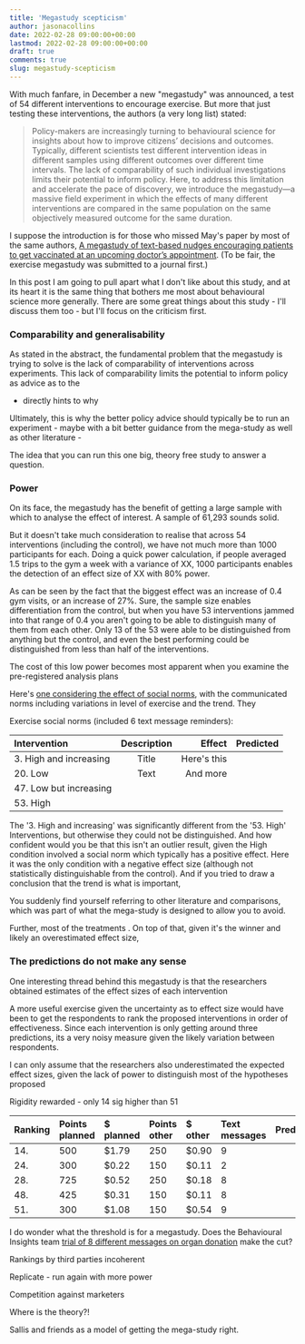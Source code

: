```yaml
---
title: 'Megastudy scepticism'
author: jasonacollins
date: 2022-02-28 09:00:00+00:00
lastmod: 2022-02-28 09:00:00+00:00
draft: true
comments: true
slug: megastudy-scepticism
---
```


With much fanfare, in December a new "megastudy" was announced, a test of 54 different interventions to encourage exercise. But more that just testing these interventions, the authors (a very long list) stated:

>Policy-makers are increasingly turning to behavioural science for insights about how to improve citizens’ decisions and outcomes. Typically, different scientists test different intervention ideas in different samples using different outcomes over different time intervals. The lack of comparability of such individual investigations limits their potential to inform policy. Here, to address this limitation and accelerate the pace of discovery, we introduce the megastudy—a massive field experiment in which the effects of many different interventions are compared in the same population on the same objectively measured outcome for the same duration.

I suppose the introduction is for those who missed May's paper by most of the same authors, [A megastudy of text-based nudges encouraging patients to get vaccinated at an upcoming doctor’s appointment](https://doi.org/10.1073/pnas.2101165118). (To be fair, the exercise megastudy was submitted to a journal first.)

In this post I am going to pull apart what I don't like about this study, and at its heart it is the same thing that bothers me most about behavioural science more generally. There are some great things about this study - I'll discuss them too - but I'll focus on the criticism first.

### Comparability and generalisability

As stated in the abstract, the fundamental problem that the megastudy is trying to solve is the lack of comparability of interventions across experiments. This lack of comparability limits the potential to inform policy as advice as to the

- directly hints to why 

Ultimately, this is why the better policy advice should typically be to run an experiment - maybe with a bit better guidance from the mega-study as well as other literature - 

The idea that you can run this one big, theory free study to answer a question.

### Power

On its face, the megastudy has the benefit of getting a large sample with which to analyse the effect of interest. A sample of 61,293 sounds solid.

But it doesn't take much consideration to realise that across 54 interventions (including the control), we have not much more than 1000 participants for each. Doing a quick power calculation, if people averaged 1.5 trips to the gym a week with a variance of XX, 1000 participants enables the detection of an effect size of XX with 80% power.

As can be seen by the fact that the biggest effect was an increase of 0.4 gym visits, or an increase of 27%. Sure, the sample size enables differentiation from the control, but when you have 53 interventions jammed into that range of 0.4 you aren't going to be able to distinguish many of them from each other. Only 13 of the 53 were able to be distinguished from anything but the control, and even the best performing could be distinguished from less than half of the interventions.

The cost of this low power becomes most apparent when you examine the pre-registered analysis plans

Here's [one considering the effect of social norms](ADD_LINK), with the communicated norms including variations in level of exercise and the trend. They 

Exercise social norms (included 6 text message reminders):

| Intervention           | Description | Effect        | Predicted |
| :---                   |    :----:   |          ---: |      ---: |
| 3. High and increasing | Title       | Here's this   |           |
| 20. Low                | Text        | And more      |           |
| 47. Low but increasing |             |               |           |
| 53. High               |             |               |           |

The '3. High and increasing' was significantly different from the '53. High' Interventions, but otherwise they could not be distinguished. And how confident would you be that this isn't an outlier result, given the High condition involved a social norm which typically has a positive effect. Here it was the only condition with a negative effect size (although not statistically distinguishable from the control). And if you tried to draw a conclusion that the trend is what is important, 

You suddenly find yourself referring to other literature and comparisons, which was part of what the mega-study is designed to allow you to avoid.

Further, most of the treatments . On top of that, given it's the winner and likely an overestimated effect size, 

### The predictions do not make any sense

One interesting thread behind this megastudy is that the researchers obtained estimates of the effect sizes of each intervention 

A more useful exercise given the uncertainty as to effect size would have been to get the respondents to rank the proposed interventions in order of effectiveness. Since each intervention is only getting around three predictions, its a very noisy measure given the likely variation between respondents.

I can only assume that the researchers also underestimated the expected effect sizes, given the lack of power to distinguish most of the hypotheses proposed 



Rigidity rewarded - only 14 sig higher than 51

| Ranking     | Points planned | $ planned | Points other   | $ other | Text messages | Predicted |
| :---        |:---        |:---        |:---        |:---        |:---        |:---        |
| 14.         |     500     |     $1.79     |     250     |     $0.90    |    9     |
| 24.         |     300     |     $0.22     |     150     |     $0.11    |    2     |
| 28.         |     725     |     $0.52     |     250     |     $0.18    |    8     |
| 48.         |     425     |     $0.31     |     150     |     $0.11    |    8     |
| 51.         |     300     |     $1.08     |     150     |     $0.54    |    9     |


I do wonder what the threshold is for a megastudy. Does the Behavioural Insights team [trial of 8 different messages on organ donation](https://www.bi.team/publications/applying-behavioural-insights-to-organ-donation/) make the cut?

Rankings by third parties incoherent

Replicate - run again with more power

Competition against marketers

Where is the theory?!

Sallis and friends as a model of getting the mega-study right.